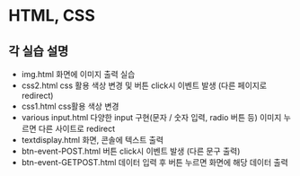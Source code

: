 # HTML, CSS

## 각 실습 설명
- img.html
  화면에 이미지 출력 실습
- css2.html
  css 활용 색상 변경 및 버튼 click시 이벤트 발생 (다른 페이지로 redirect)
- css1.html
  css활용 색상 변경
- various input.html
  다양한 input 구현(문자 / 숫자 입력, radio 버튼 등)
  이미지 누르면 다른 사이트로 redirect
- textdisplay.html
  화면, 콘솔에 텍스트 출력
- btn-event-POST.html
  버튼 click시 이벤트 발생 (다른 문구 출력)
- btn-event-GETPOST.html
  데이터 입력 후 버튼 누르면 화면에 해당 데이터 출력
